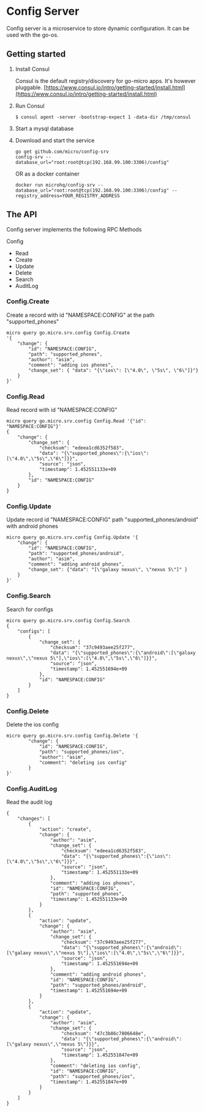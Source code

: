 # Config Server

Config server is a microservice to store dynamic configuration. It can be used with the go-os.

## Getting started

1. Install Consul

	Consul is the default registry/discovery for go-micro apps. It's however pluggable.
	[https://www.consul.io/intro/getting-started/install.html](https://www.consul.io/intro/getting-started/install.html)

2. Run Consul
	```
	$ consul agent -server -bootstrap-expect 1 -data-dir /tmp/consul
	```

3. Start a mysql database

4. Download and start the service

	```shell
	go get github.com/micro/config-srv
	config-srv --database_url="root:root@tcp(192.168.99.100:3306)/config"
	```

	OR as a docker container

	```shell
	docker run microhq/config-srv --database_url="root:root@tcp(192.168.99.100:3306)/config" --registry_address=YOUR_REGISTRY_ADDRESS
	```

## The API
Config server implements the following RPC Methods

Config
- Read
- Create
- Update
- Delete
- Search
- AuditLog


### Config.Create
Create a record with id "NAMESPACE:CONFIG" at the path "supported_phones"
```shell
micro query go.micro.srv.config Config.Create 
'{
	"change": {
		"id": "NAMESPACE:CONFIG",
		"path": "supported_phones",
		"author": "asim",
		"comment": "adding ios phones", 
		"change_set": { "data": "{\"ios\": [\"4.0\", \"5s\", \"6\"]}"}
	}
}'

```

### Config.Read
Read record with id "NAMESPACE:CONFIG"
```shell
micro query go.micro.srv.config Config.Read '{"id": "NAMESPACE:CONFIG"}'
{
	"change": {
		"change_set": {
			"checksum": "edeea1cd6352f583",
			"data": "{\"supported_phones\":{\"ios\":[\"4.0\",\"5s\",\"6\"]}}",
			"source": "json",
			"timestamp": 1.452551133e+09
		},
		"id": "NAMESPACE:CONFIG"
	}
}
```

### Config.Update

Update record id "NAMESPACE:CONFIG" path "supported_phones/android" with android phones

```shell
micro query go.micro.srv.config Config.Update '{
	"change": {
		"id": "NAMESPACE:CONFIG",
		"path": "supported_phones/android",
		"author": "asim",
		"comment": "adding android phones",
		"change_set": {"data": "[\"galaxy nexus\", \"nexus 5\"]" }
	}
}'
```

### Config.Search

Search for configs
```shell
micro query go.micro.srv.config Config.Search 
{
	"configs": [
		{
			"change_set": {
				"checksum": "37c9493aee25f277",
				"data": "{\"supported_phones\":{\"android\":[\"galaxy nexus\",\"nexus 5\"],\"ios\":[\"4.0\",\"5s\",\"6\"]}}",
				"source": "json",
				"timestamp": 1.452551694e+09
			},
			"id": "NAMESPACE:CONFIG"
		}
	]
}
```

### Config.Delete
Delete the ios config

```shell
micro query go.micro.srv.config Config.Delete '{
		"change": {
			"id": "NAMESPACE:CONFIG",
			"path": "supported_phones/ios",
			"author": "asim",
			"comment": "deleting ios config"
		}
}'
```

### Config.AuditLog

Read the audit log

```shell
{
	"changes": [
		{
			"action": "create",
			"change": {
				"author": "asim",
				"change_set": {
					"checksum": "edeea1cd6352f583",
					"data": "{\"supported_phones\":{\"ios\":[\"4.0\",\"5s\",\"6\"]}}",
					"source": "json",
					"timestamp": 1.452551133e+09
				},
				"comment": "adding ios phones",
				"id": "NAMESPACE:CONFIG",
				"path": "supported_phones",
				"timestamp": 1.452551133e+09
			}
		},
		{
			"action": "update",
			"change": {
				"author": "asim",
				"change_set": {
					"checksum": "37c9493aee25f277",
					"data": "{\"supported_phones\":{\"android\":[\"galaxy nexus\",\"nexus 5\"],\"ios\":[\"4.0\",\"5s\",\"6\"]}}",
					"source": "json",
					"timestamp": 1.452551694e+09
				},
				"comment": "adding android phones",
				"id": "NAMESPACE:CONFIG",
				"path": "supported_phones/android",
				"timestamp": 1.452551694e+09
			}
		},
		{
			"action": "update",
			"change": {
				"author": "asim",
				"change_set": {
					"checksum": "47c3b86c7806648e",
					"data": "{\"supported_phones\":{\"android\":[\"galaxy nexus\",\"nexus 5\"]}}",
					"source": "json",
					"timestamp": 1.452551847e+09
				},
				"comment": "deleting ios config",
				"id": "NAMESPACE:CONFIG",
				"path": "supported_phones/ios",
				"timestamp": 1.452551847e+09
			}
		}
	]
}
```
